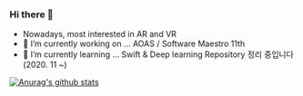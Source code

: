 ### Hi there 👋

- Nowadays, most interested in AR and VR
- 🔭 I’m currently working on ... AOAS / Software Maestro 11th
- 🌱 I’m currently learning ... Swift & Deep learning
Repository 정리 중입니다(2020. 11 ~)
<!--
**entrekid/entrekid** is a ✨ _special_ ✨ repository because its `README.md` (this file) appears on your GitHub profile.


- 👯 I’m looking to collaborate on ...
- 🤔 I’m looking for help with ...
- 💬 Ask me about ...
- 📫 How to reach me: ... dat.sci.seol@gmail.com
- 😄 Pronouns: ...
- ⚡ Fun fact: ...
-->
[![Anurag's github stats](https://github-readme-stats.vercel.app/api?username=entrekid)](https://github.com/anuraghazra/github-readme-stats)

